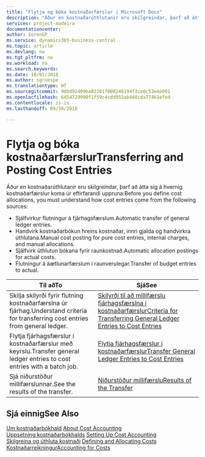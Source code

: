 ```yaml
---
title: "Flytja og bóka kostnaðarfærslur | Microsoft Docs"
description: "Áður en kostnaðarúthlutanir eru skilgreindar, þarf að átta sig á hvaðan kostnaðarfærslur koma."
services: project-madeira
documentationcenter: 
author: SorenGP
ms.service: dynamics365-business-central
ms.topic: article
ms.devlang: na
ms.tgt_pltfrm: na
ms.workload: na
ms.search.keywords: 
ms.date: 10/01/2018
ms.author: sgroespe
ms.translationtype: HT
ms.sourcegitcommit: 9dbd92409ba02281f008246194f3ce0c53e4e001
ms.openlocfilehash: 6454729990f1f59c4cdd955ab4d8cda77461efed
ms.contentlocale: is-is
ms.lasthandoff: 09/28/2018

---
```

# <a name="transferring-and-posting-cost-entries"></a><span data-ttu-id="7370f-103">Flytja og bóka kostnaðarfærslur</span><span class="sxs-lookup"><span data-stu-id="7370f-103">Transferring and Posting Cost Entries</span></span>
<span data-ttu-id="7370f-104">Áður en kostnaðarúthlutanir eru skilgreindar, þarf að átta sig á hvernig kostnaðarfærslur koma úr eftirfarandi uppruna:</span><span class="sxs-lookup"><span data-stu-id="7370f-104">Before you define cost allocations, you must understand how cost entries come from the following sources:</span></span>  

-   <span data-ttu-id="7370f-105">Sjálfvirkur flutningur á fjárhagsfærslum.</span><span class="sxs-lookup"><span data-stu-id="7370f-105">Automatic transfer of general ledger entries.</span></span>  
-   <span data-ttu-id="7370f-106">Handvirk kostnaðarbókun hreins kostnaðar, innri gjalda og handvirkra úthlutana.</span><span class="sxs-lookup"><span data-stu-id="7370f-106">Manual cost posting for pure cost entries, internal charges, and manual allocations.</span></span>  
-   <span data-ttu-id="7370f-107">Sjálfvirk úthlutun bókana fyrir raunkostnað.</span><span class="sxs-lookup"><span data-stu-id="7370f-107">Automatic allocation postings for actual costs.</span></span>  
-   <span data-ttu-id="7370f-108">Flutningur á áætlunarfærslum í raunverulegar.</span><span class="sxs-lookup"><span data-stu-id="7370f-108">Transfer of budget entries to actual.</span></span>  

|<span data-ttu-id="7370f-109">**Til að**</span><span class="sxs-lookup"><span data-stu-id="7370f-109">**To**</span></span>|<span data-ttu-id="7370f-110">**Sjá**</span><span class="sxs-lookup"><span data-stu-id="7370f-110">**See**</span></span>|  
|------------|-------------|  
|<span data-ttu-id="7370f-111">Skilja skilyrði fyrir flutning kostnaðarfærslna úr fjárhag.</span><span class="sxs-lookup"><span data-stu-id="7370f-111">Understand criteria for transferring cost entries from general ledger.</span></span>|[<span data-ttu-id="7370f-112">Skilyrði til að millifærslu fjárhagsfærslna í kostnaðarfærslur</span><span class="sxs-lookup"><span data-stu-id="7370f-112">Criteria for Transferring General Ledger Entries to Cost Entries</span></span>](finance-criteria-for-transferring-general-ledger-entries-to-cost-entries.md)|  
|<span data-ttu-id="7370f-113">Flytja fjárhagsfærslur í kostnaðarfærslur með keyrslu.</span><span class="sxs-lookup"><span data-stu-id="7370f-113">Transfer general ledger entries to cost entries with a batch job.</span></span>|[<span data-ttu-id="7370f-114">Flytja fjárhagsfærslur í kostnaðarfærslur</span><span class="sxs-lookup"><span data-stu-id="7370f-114">Transfer General Ledger Entries to Cost Entries</span></span>](finance-how-to-transfer-general-ledger-entries-to-cost-entries.md)|  
|<span data-ttu-id="7370f-115">Sjá niðurstöður millifærslunnar.</span><span class="sxs-lookup"><span data-stu-id="7370f-115">See the results of the transfer.</span></span>|[<span data-ttu-id="7370f-116">Niðurstöður millifærslu</span><span class="sxs-lookup"><span data-stu-id="7370f-116">Results of the Transfer</span></span>](finance-results-of-the-transfer.md)|  

## <a name="see-also"></a><span data-ttu-id="7370f-117">Sjá einnig</span><span class="sxs-lookup"><span data-stu-id="7370f-117">See Also</span></span>  
 <span data-ttu-id="7370f-118">[Um kostnaðarbókhald](finance-about-cost-accounting.md) </span><span class="sxs-lookup"><span data-stu-id="7370f-118">[About Cost Accounting](finance-about-cost-accounting.md) </span></span>  
 <span data-ttu-id="7370f-119">[Uppsetning kostnaðarbókhalds](finance-set-up-cost-accounting.md) </span><span class="sxs-lookup"><span data-stu-id="7370f-119">[Setting Up Cost Accounting](finance-set-up-cost-accounting.md) </span></span>  
 <span data-ttu-id="7370f-120">[Skilgreina og úthluta kostnaði](finance-define-and-allocate-costs.md) </span><span class="sxs-lookup"><span data-stu-id="7370f-120">[Defining and Allocating Costs](finance-define-and-allocate-costs.md) </span></span>  
 [<span data-ttu-id="7370f-121">Kostnaðarreikningur</span><span class="sxs-lookup"><span data-stu-id="7370f-121">Accounting for Costs</span></span>](finance-manage-cost-accounting.md)

